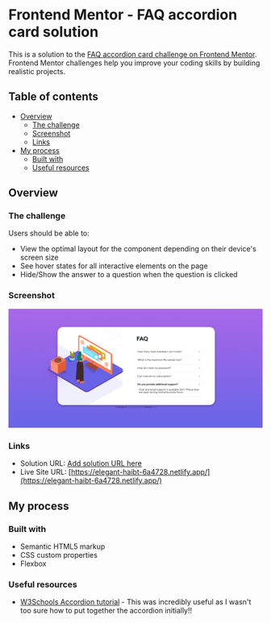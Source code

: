 # Frontend Mentor - FAQ accordion card solution

This is a solution to the [FAQ accordion card challenge on Frontend Mentor](https://www.frontendmentor.io/challenges/faq-accordion-card-XlyjD0Oam). Frontend Mentor challenges help you improve your coding skills by building realistic projects. 

## Table of contents

- [Overview](#overview)
  - [The challenge](#the-challenge)
  - [Screenshot](#screenshot)
  - [Links](#links)
- [My process](#my-process)
  - [Built with](#built-with)
  - [Useful resources](#useful-resources)

## Overview

### The challenge

Users should be able to:

- View the optimal layout for the component depending on their device's screen size
- See hover states for all interactive elements on the page
- Hide/Show the answer to a question when the question is clicked

### Screenshot

![Preview](https://raw.githubusercontent.com/amy-justice/frontend-mentor-faq-accordion/main/images/Screenshot%202021-04-09%20191842.png)

### Links

- Solution URL: [Add solution URL here](https://elegant-haibt-6a4728.netlify.app/)
- Live Site URL: [https://elegant-haibt-6a4728.netlify.app/](https://elegant-haibt-6a4728.netlify.app/)

## My process

### Built with

- Semantic HTML5 markup
- CSS custom properties
- Flexbox

### Useful resources

- [W3Schools Accordion tutorial](https://www.w3schools.com/howto/howto_js_accordion.asp) - This was incredibly useful as I wasn't too sure how to put together the accordion initially!!
